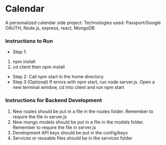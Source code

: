 # Calendar
A personalized calendar side project. Technologies used: Passport/Google OAUTH, Node.js, express, react, MongoDB

### Instructions to Run
* Step 1:
1. npm install
2. cd client then npm install
* Step 2:
Call npm start in the home directory. 
* Step 3 (Optional) 
If errors with npm start, run node server.js. Open a new terminal window, cd into client and run npm start

### Instructions for Backend Development
1. New routes should be put in a file in the routes folder. Remember to require the file in server.js
2. New mongo models should be put in a file in the models folder. Remember to require the file in server.js
3. Development API keys should be put in the config/keys
4. Services or reusable files should be in the services folder
